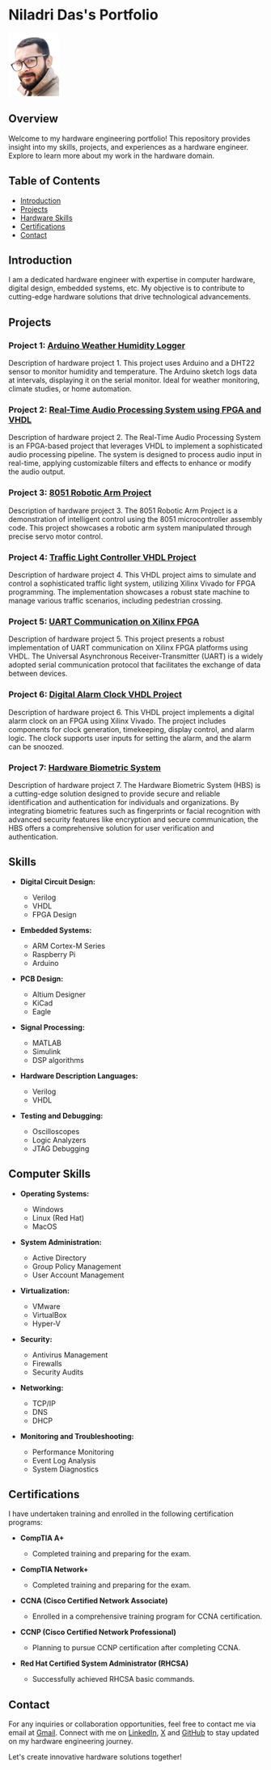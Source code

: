 # Niladri Das's Portfolio

<img src="https://raw.githubusercontent.com/niladrigithub/niladrigithub.github.io/source/PSX_20240106_143651.png" alt="Image" width="100">

## Overview

Welcome to my hardware engineering portfolio! This repository provides insight into my skills, projects, and experiences as a hardware engineer. Explore to learn more about my work in the hardware domain.

## Table of Contents

- [Introduction](#introduction)
- [Projects](#projects)
- [Hardware Skills](#skills)
- [Certifications](#certifications)
- [Contact](#contact)

## Introduction

I am a dedicated hardware engineer with expertise in computer hardware, digital design, embedded systems, etc. My objective is to contribute to cutting-edge hardware solutions that drive technological advancements.

## Projects

### Project 1: [Arduino Weather Humidity Logger](https://github.com/niladrigithub/arduino-weather-humidity-logger)
Description of hardware project 1. This project uses Arduino and a DHT22 sensor to monitor humidity and temperature. The Arduino sketch logs data at intervals, displaying it on the serial monitor. Ideal for weather monitoring, climate studies, or home automation.

### Project 2: [Real-Time Audio Processing System using FPGA and VHDL](https://github.com/niladrigithub/real-time-audio-processing-system)
Description of hardware project 2. The Real-Time Audio Processing System is an FPGA-based project that leverages VHDL to implement a sophisticated audio processing pipeline. The system is designed to process audio input in real-time, applying customizable filters and effects to enhance or modify the audio output.

### Project 3: [8051 Robotic Arm Project](https://github.com/niladrigithub/8051-robotic-arm-project)
Description of hardware project 3. The 8051 Robotic Arm Project is a demonstration of intelligent control using the 8051 microcontroller assembly code. This project showcases a robotic arm system manipulated through precise servo motor control.

### Project 4: [Traffic Light Controller VHDL Project](https://github.com/niladrigithub/traffic-light-controller)
Description of hardware project 4. This VHDL project aims to simulate and control a sophisticated traffic light system, utilizing Xilinx Vivado for FPGA programming. The implementation showcases a robust state machine to manage various traffic scenarios, including pedestrian crossing.

### Project 5: [UART Communication on Xilinx FPGA](https://github.com/niladrigithub/hdl_serial_comm)
Description of hardware project 5. This project presents a robust implementation of UART communication on Xilinx FPGA platforms using VHDL. The Universal Asynchronous Receiver-Transmitter (UART) is a widely adopted serial communication protocol that facilitates the exchange of data between devices.

### Project 6: [Digital Alarm Clock VHDL Project](https://github.com/niladrigithub/digital-alarm-clock-vhdl)
Description of hardware project 6. This VHDL project implements a digital alarm clock on an FPGA using Xilinx Vivado. The project includes components for clock generation, timekeeping, display control, and alarm logic. The clock supports user inputs for setting the alarm, and the alarm can be snoozed.

### Project 7: [Hardware Biometric System](https://gitlab.com/niladridas/hardware-biometric-system)
Description of hardware project 7. The Hardware Biometric System (HBS) is a cutting-edge solution designed to provide secure and reliable identification and authentication for individuals and organizations. By integrating biometric features such as fingerprints or facial recognition with advanced security features like encryption and secure communication, the HBS offers a comprehensive solution for user verification and authentication.

## Skills

- **Digital Circuit Design:**
  - Verilog
  - VHDL
  - FPGA Design

- **Embedded Systems:**
  - ARM Cortex-M Series
  - Raspberry Pi
  - Arduino

- **PCB Design:**
  - Altium Designer
  - KiCad
  - Eagle

- **Signal Processing:**
  - MATLAB
  - Simulink
  - DSP algorithms

- **Hardware Description Languages:**
  - Verilog
  - VHDL

- **Testing and Debugging:**
  - Oscilloscopes
  - Logic Analyzers
  - JTAG Debugging

## Computer Skills

- **Operating Systems:**
  - Windows
  - Linux (Red Hat)
  - MacOS

- **System Administration:**
  - Active Directory
  - Group Policy Management
  - User Account Management

- **Virtualization:**
  - VMware
  - VirtualBox
  - Hyper-V

- **Security:**
  - Antivirus Management
  - Firewalls
  - Security Audits

- **Networking:**
  - TCP/IP
  - DNS
  - DHCP

- **Monitoring and Troubleshooting:**
  - Performance Monitoring
  - Event Log Analysis
  - System Diagnostics 

## Certifications

I have undertaken training and enrolled in the following certification programs:

- **CompTIA A+**
  - Completed training and preparing for the exam.

- **CompTIA Network+**
  - Completed training and preparing for the exam.

- **CCNA (Cisco Certified Network Associate)**
  - Enrolled in a comprehensive training program for CCNA certification.

- **CCNP (Cisco Certified Network Professional)**
  - Planning to pursue CCNP certification after completing CCNA.

- **Red Hat Certified System Administrator (RHCSA)**
  - Successfully achieved RHCSA basic commands.

## Contact

For any inquiries or collaboration opportunities, feel free to contact me via email at [Gmail](mailto:ndas1262000@gmail.com). Connect with me on [LinkedIn](https://www.linkedin.com/in/niladri-das-4a8b3128b/), [X](https://twitter.com/niladri12_) and [GitHub](https://github.com/niladrigithub) to stay updated on my hardware engineering journey.

Let's create innovative hardware solutions together!
